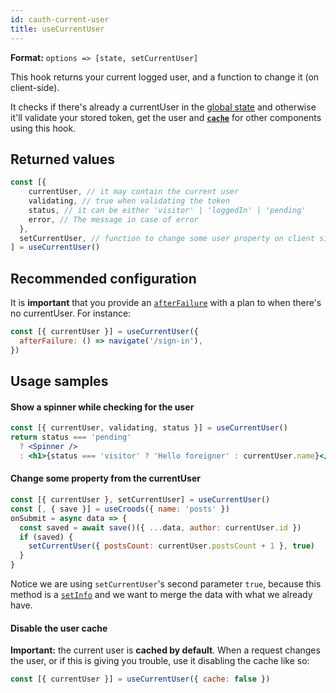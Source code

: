 ```yaml
---
id: cauth-current-user
title: useCurrentUser
---
```


**Format:** `options => [state, setCurrentUser]`

This hook returns your current logged user, and a function to change it (on client-side).

It checks if there's already a currentUser in the [global state](/docs/the-state) and otherwise it'll validate your stored token, get the user and [**`cache`**](/docs/croods-provider-api#cache) for other components using this hook.

## Returned values

```jsx
const [{
    currentUser, // it may contain the current user
    validating, // true when validating the token
    status, // it can be either 'visitor' | 'loggedIn' | 'pending'
    error, // The message in case of error
  },
  setCurrentUser, // function to change some user property on client side
] = useCurrentUser()
```

## Recommended configuration

It is **important** that you provide an [`afterFailure`](/docs/croods-provider-api#afterfailure) with a plan to when there's no currentUser. For instance:

```jsx
const [{ currentUser }] = useCurrentUser({
  afterFailure: () => navigate('/sign-in'),
})
```

## Usage samples

#### Show a spinner while checking for the user

```jsx
const [{ currentUser, validating, status }] = useCurrentUser()
return status === 'pending'
  ? <Spinner />
  : <h1>{status === 'visitor' ? 'Hello foreigner' : currentUser.name}</h1>
```

#### Change some property from the currentUser

```jsx
const [{ currentUser }, setCurrentUser] = useCurrentUser()
const [, { save }] = useCroods({ name: 'posts' })
onSubmit = async data => {
  const saved = await save()({ ...data, author: currentUser.id })
  if (saved) {
    setCurrentUser({ postsCount: currentUser.postsCount + 1 }, true)
  }
}
```

Notice we are using `setCurrentUser`'s second parameter `true`, because this method is a [`setInfo`](/docs/the-actions#setinfo) and we want to merge the data with what we already have.

#### Disable the user cache

**Important:** the current user is **cached by default**. When a request changes the user, or if this is giving you trouble, use it disabling the cache like so:

```jsx
const [{ currentUser }] = useCurrentUser({ cache: false })
```
